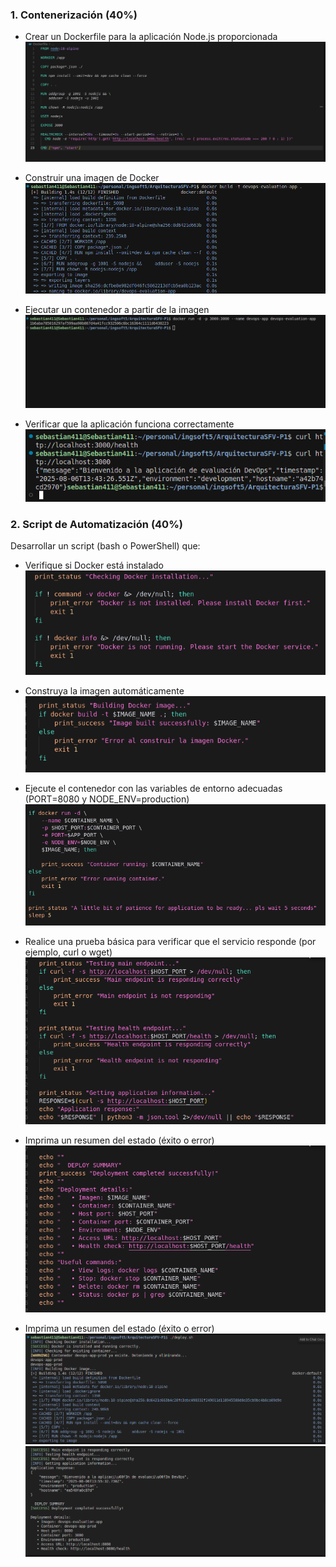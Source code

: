 ### 1. Contenerización (40%)
- Crear un Dockerfile para la aplicación Node.js proporcionada
![image.png](images/image.png)
- Construir una imagen de Docker
![image1.png](images/image1.png)

- Ejecutar un contenedor a partir de la imagen
![image2.png](images/image2.png)

- Verificar que la aplicación funciona correctamente
![image3.png](images/image3.png)


### 2. Script de Automatización (40%)
Desarrollar un script (bash o PowerShell) que:
- Verifique si Docker está instalado
![image4.png](images/image4.png)
- Construya la imagen automáticamente
![image5.png](images/image5.png)
- Ejecute el contenedor con las variables de entorno adecuadas (PORT=8080 y NODE_ENV=production)
![image6.png](images/image6.png)

- Realice una prueba básica para verificar que el servicio responde (por ejemplo, curl o wget)
![image7.png](images/image7.png)

- Imprima un resumen del estado (éxito o error)
![image8.png](images/image8.png)

- Imprima un resumen del estado (éxito o error)
![image9.png](images/image9.png)
![image10.png](images/image10.png)
